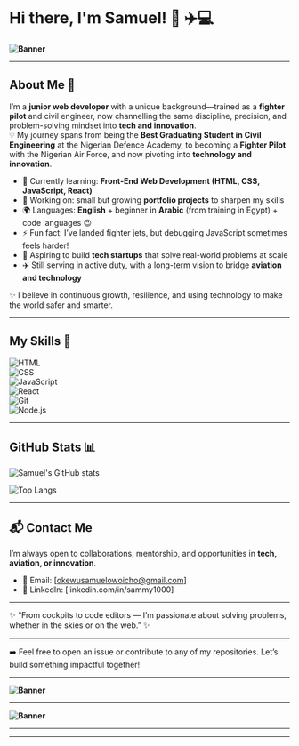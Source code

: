 # Hi there, I'm Samuel! 👋 ✈️💻

**![Banner](https://media.giphy.com/media/qgQUggAC3Pfv687qPC/giphy.gif)** 

---

## About Me 🚀  

I’m a **junior web developer** with a unique background—trained as a **fighter pilot** and civil engineer, now channelling the same discipline, precision, and problem-solving mindset into **tech and innovation**.  
💡 My journey spans from being the **Best Graduating Student in Civil Engineering** at the Nigerian Defence Academy, to becoming a **Fighter Pilot** with the Nigerian Air Force, and now pivoting into **technology and innovation**.  

- 🌱 Currently learning: **Front-End Web Development (HTML, CSS, JavaScript, React)**  
- 🔭 Working on: small but growing **portfolio projects** to sharpen my skills  
- 🌍 Languages: **English** + beginner in **Arabic** (from training in Egypt) + code languages 😉   
- ⚡ Fun fact: I’ve landed fighter jets, but debugging JavaScript sometimes feels harder!
- 🔭 Aspiring to build **tech startups** that solve real-world problems at scale  
- ✈️ Still serving in active duty, with a long-term vision to bridge **aviation and technology**  

✨ I believe in continuous growth, resilience, and using technology to make the world safer and smarter.  

---

## My Skills 🧠  

![HTML](https://img.shields.io/badge/-HTML-E34F26?style=flat-square&logo=html5&logoColor=white)  
![CSS](https://img.shields.io/badge/-CSS-1572B6?style=flat-square&logo=css3&logoColor=white)  
![JavaScript](https://img.shields.io/badge/-JavaScript-F7DF1E?style=flat-square&logo=javascript&logoColor=black)  
![React](https://img.shields.io/badge/-React-61DAFB?style=flat-square&logo=react&logoColor=black)  
![Git](https://img.shields.io/badge/-Git-F05032?style=flat-square&logo=git&logoColor=white)  
![Node.js](https://img.shields.io/badge/-Node.js-339933?style=flat-square&logo=node.js&logoColor=white)  

---


## GitHub Stats 📊  

![Samuel's GitHub stats](https://github-readme-stats.vercel.app/api?username=SamuelOkewu&show_icons=true&theme=radical)  

![Top Langs](https://github-readme-stats.vercel.app/api/top-langs/?username=SamuelOkewu&layout=compact&theme=radical)  

---
## 📬 Contact Me  

I’m always open to collaborations, mentorship, and opportunities in **tech, aviation, or innovation**.  

- 📧 Email: [okewusamuelowoicho@gmail.com]  
- 💼 LinkedIn: [linkedin.com/in/sammy1000]  


---


✨ “From cockpits to code editors — I’m passionate about solving problems, whether in the skies or on the web.” ✨


---


➡️ Feel free to open an issue or contribute to any of my repositories. Let’s build something impactful together!  


---

**![Banner](https://media.giphy.com/media/v1.Y2lkPTc5MGI3NjExc2dvdnFwY3Rub2t2cjU4NXV6dXY4bDRqM2tteGhodTJ5YzJ3ZWVhaiZlcD12MV9naWZzX3NlYXJjaCZjdD1n/SitSmUtPFhe7XvmCQu/giphy.gif)**

---

**![Banner](https://media.giphy.com/media/v1.Y2lkPTc5MGI3NjExc2dvdnFwY3Rub2t2cjU4NXV6dXY4bDRqM2tteGhodTJ5YzJ3ZWVhaiZlcD12MV9naWZzX3NlYXJjaCZjdD1n/vCO45cZOE0Aw3Kkm5K/giphy.gif)**


---
---
